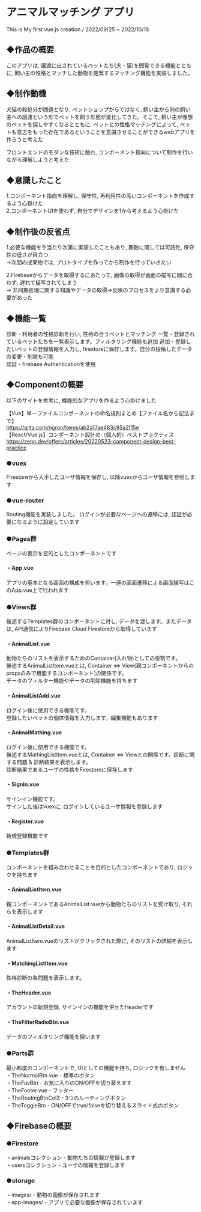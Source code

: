# アニマルマッチング アプリ
This is My first vue.js creation /  2022/09/25 ~ 2022/10/18 

## ◆作品の概要
このアプリは, 譲渡に出されているペットたち(犬・猫)を閲覧できる機能とともに, 飼い主の性格とマッチした動物を提案するマッチング機能を実装しました。

## ◆制作動機
犬猫の殺処分が問題となり, ペットショップからではなく, 飼い主から別の飼い主への譲渡という形でペットを飼う形態が変化してきた。そこで, 飼い主が理想のペットを探しやすくなるとともに, ペットとの性格マッチングによって, ペットも意志をもった存在であるということを意識させることができるwebアプリを作ろうと考えた
  
フロントエンドのモダンな技術に触れ, コンポーネント指向について制作を行いながら理解しようと考えた

## ◆意識したこと
1.コンポーネント指向を理解し, 保守性, 再利用性の高いコンポーネントを作成するよう心掛けた  
2.コンポーネントUIを使わず, 自分でデザインを1から考えるよう心掛けた

## ◆制作後の反省点
1.必要な機能を手当たり次第に実装したこともあり, 関数に関しては可読性, 保守性の低さが目立つ  
 →次回の成果物では, プロトタイプを作ってから制作を行っていきたい
  
2.Firebaseからデータを取得するにあたって, 画像の取得が画面の描写に間に合わず, 遅れて描写されてしまう  
 → 非同期処理に関する知識やデータの取得⇒反映のプロセスをより意識する必要があった 
 
## ◆機能一覧
診断 - 利用者の性格診断を行い, 性格の合うペットとマッチング
一覧 - 登録されているペットたちを一覧表示します。フィルタリング機能も追加
追加 - 登録したいペットの登録情報を入力し, firestoreに保存します。自分の投稿したデータの変更・削除も可能  
認証 - firebase Authenticationを使用

## ◆Componentの概要
以下のサイトを参考に, 機能的なアプリを作るよう心掛けました  

【Vue】単一ファイルコンポーネントの命名規則まとめ【ファイル名から記法まで】  
https://qiita.com/ngron/items/ab2a17ae483c95a2f15e  
【React/Vue.js】コンポーネント設計の（個人的）ベストプラクティス  
https://zenn.dev/offers/articles/20220523-component-design-best-practice 

### ●vuex
Firestoreから入手したユーザ情報を保存し, 以降vuexからユーザ情報を参照します

### ●vue-router
Routing機能を実装しました。
ログインが必要なページへの遷移には, 認証が必要になるように設定しています

### ●Pages群
ページの表示を目的としたコンポーネントです

#### ・App.vue
アプリの基本となる画面の構成を担います。一連の画面遷移による画面描写はこのApp.vue上で行われます

### ●Views群
後述するTemplates群のコンポーネントに対し, データを渡します。またデータは, API通信によりFirebase Cloud Firestoreから取得しています

#### ・AnimalList.vue
動物たちのリストを表示するためのContainer(入れ物)としての役割です。  
後述するAnimalListItem.vueとは, Container ⇔ View(親コンポーネントからのpropsのみで機能するコンポーネント)の関係です。  
データのフィルター機能やデータの削除機能を持ちます

#### ・AnimalListAdd.vue
ログイン後に使用できる機能です。  
登録したいペットの個体情報を入力します。編集機能もあります

#### ・AnimalMathing.vue
ログイン後に使用できる機能です。  
後述するMathingListItem.vueとは, Container ⇔ Viewとの関係です。診断に関する問題 & 診断結果を表示します。  
診断結果であるユーザの性格をFirestoreに保存します

#### ・SignIn.vue
サインイン機能です。  
サインした後はvuexに, ログインしているユーザ情報を登録します

#### ・Register.vue
新規登録機能です

### ●Templates群
コンポーネントを組み合わせることを目的としたコンポーネントであり, ロジックを持ちます

#### ・AnimalListItem.vue
親コンポーネントであるAnimalList.vueから動物たちのリストを受け取り, それらを表示します

#### ・AnimalListDetail.vue
AnimalListItem.vueのリストがクリックされた際に, そのリストの詳細を表示します

#### ・MatchingListItem.vue
性格診断の各問題を表示します。

#### ・TheHeader.vue
アカウントの新規登録, サインインの機能を併せたHeaderです

#### ・TheFilterRadioBtn.vue
データのフィルタリング機能を担います

### ●Parts群
最小粒度のコンポーネントで, UIとしての機能を持ち, ロジックを有しません   
・TheNormalBtn.vue - 標準のボタン  
・TheFavBtn - お気に入りのON/OFFを切り替えます  
・TheFooter.vue - フッター  
・TheRoutingBtnCol3 - 3つのルーティングボタン   
・TheToggleBtn - ON/OFFでtrue/falseを切り替えるスライド式のボタン

## ◆Firebaseの概要

### ●Firestore
・animalsコレクション - 動物たちの情報が登録します  
・usersコレクション - ユーザの情報を登録します

### ●storage
・images/ - 動物の画像が保存されます  
・app-images/ - アプリで必要な画像が保存されています


